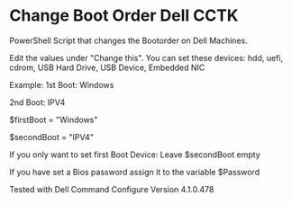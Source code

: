 # Change Boot Order Dell CCTK
 
PowerShell Script that changes the Bootorder on Dell Machines.

Edit the values under "Change this".
You can set these devices: hdd, uefi, cdrom, USB Hard Drive, USB Device, Embedded NIC

Example: 
1st Boot: Windows

2nd Boot: IPV4

$firstBoot = "Windows"

$secondBoot = "IPV4"

If you only want to set first Boot Device: Leave $secondBoot empty

If you have set a Bios password assign it to the variable $Password

Tested with Dell Command Configure Version 4.1.0.478
